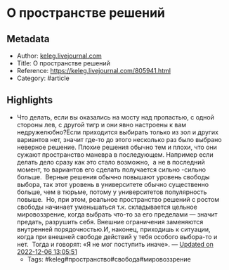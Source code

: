 # О пространстве решений

## Metadata
- Author: [keleg.livejournal.com]()
- Title: О пространстве решений
- Reference: https://keleg.livejournal.com/805941.html
- Category: #article

## Highlights
- Что делать, если вы оказались на мосту над пропастью, с одной стороны лев, с другой тигр и они явно настроены к вам недружелюбно?Если приходится выбирать только из зол и других вариантов нет, значит где-то до этого несколько раз было выбрано неверное решение.
Плохие решения обычно тем и плохи, что они сужают пространство маневра в последующем. Например если делать дело сразу как это стало возможно,  а не в последний момент, то вариантов его сделать получается сильно -сильно больше. 
Верные решения обычно повышают уровень свободы выбора, так этот уровень в университете обычно существенно больше, чем в тюрьме, потому у университетов популярность повыше. 
Но, при этом, реальное пространство решений с ростом свободы начинает уменьшаться т.к. складывается цельное мировоззрение, когда выбрать что-то за его пределами — значит предать, разрушить себя.
Внешние ограничения заменяются внутренней порядочностью.И, наконец, приходишь к ситуации, когда при внешней свободе действий у тебя особого выбора-то и нет. 
Тогда и говорят: «Я не мог поступить иначе». — [Updated on 2022-12-06 13:05:51](https://hyp.is/kKiOBHVNEe2R7Iv_fGM3zA/keleg.livejournal.com/805941.html)
   - Tags: #keleg#пространство#свобода#мировоззрение
